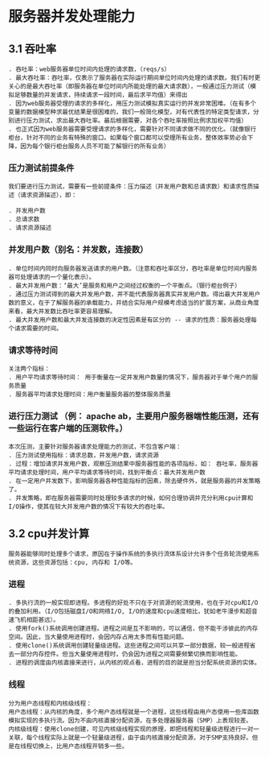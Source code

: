 # 服务器并发处理能力  

## 3.1 吞吐率  
    . 吞吐率：web服务器单位时间内处理的请求数，（reqs/s）  
    . 最大吞吐率：吞吐率，仅表示了服务器在实际运行期间单位时间内处理的请求数。我们有时更关心的是最大吞吐率（即服务器在单位时间内所能处理的最大请求数），一般通过压力测试（模拟足够数量的并发请求，持续请求一段时间，最后求平均值）来得出  
    . 因为web服务器受理的请求的多样化，用压力测试模拟真实运行的并发非常困难。（在有多个变量的数据模型种求最优结果是很困难的，我们一般简化模型，对有代表性的特定类型请求，分别进行压力测试，求出最大吞吐率。最后根据需要，对各个吞吐率按照比例求加权平均值）  
    . 也正式因为web服务器需要受理请求的多样化，需要针对不同请求做不同的优化。（就像银行柜台，针对不同的业务有特殊的窗口。如果每个窗口都可以受理所有业务，整体效率势必会下降，因为每个银行柜台服务人员不可能了解银行的所有业务）  

### 压力测试前提条件  
    我们要进行压力测试，需要有一些前提条件：压力描述（并发用户数和总请求数）和请求性质描述（请求资源描述），即： 

    . 并发用户数  
    . 总请求数  
    . 请求资源描述  

### 并发用户数（别名：并发数，连接数）   

    . 单位时间内同时向服务器发送请求的用户数。（注意和吞吐率区分，吞吐率是单位时间内服务器可处理请求的一个量化表示）。  
    . 最大并发用户数：‘最大’是服务和用户之间经过权衡的一个平衡点。（银行柜台例子）  
    . 通过压力测试得到的最大并发用户数，并不能代表服务器真实并发用户数。得出最大并发用户数的意义，在于了解服务器的承载能力，并结合实际用户规模考虑适当的扩展方案，从商业角度来看，最大并发数比吞吐率更容易理解。  
    . 最大并发用户数和最大并发连接数的决定性因素是有区分的 -- 请求的性质：服务器处理每个请求需要的时间。  

### 请求等待时间  

    关注两个指标：  
    . 用户平均请求等待时间： 用于衡量在一定并发用户数量的情况下，服务器对于单个用户的服务质量    
    . 服务器平均请求处理时间：用户衡量服务器的整体服务质量  

### 进行压力测试 （例： apache ab，主要用户服务器端性能压测，还有一些运行在客户端的压测软件。）  

    本次压测，主要针对服务器请求处理能力的测试，不包含客户端：
    . 压力测试使用指标：请求总数，并发用户数，请求资源  
    . 过程：增加请求并发用户数，观察压测结果中服务器性能的各项指标，如： 吞吐率，服务器平均请求处理时间，用户平均请求等待时间，找到平衡点：最大并发用户数  
    . 在一定用户并发数下，影响服务器各种性能指标的因素，除去硬件外，就是服务器的并发策略了。  
    . 并发策略，即在服务器需要同时处理较多请求的时候，如何合理协调并充分利用cpu计算和I/O操作，使其在较大并发用户数的情况下有较大的吞吐率。  


## 3.2 cpu并发计算  
    
    服务器能够同时处理多个请求，原因在于操作系统的多执行流体系设计允许多个任务轮流使用系统资源，这些资源包括：cpu, 内存和 I/O等。  

### 进程  
    
    . 多执行流的一般实现即进程。多进程的好处不只在于对资源的轮流使用，也在于对cpu和I/O的叠加利用。（I/O包括磁盘I/O和网络I/O, I/O的速度和cpu速度相比，犹如老牛漫步和超音速飞机相距甚远）。  
    . 使用fork()系统调用创建进程。进程之间是互不影响的，可以通信，但不能干涉彼此的内存空间。因此，当大量使用进程时，会因内存占用太多而有性能问题。  
    . 使用clone()系统调用创建轻量级进程。这些进程之间可以共享一部分数据，较一般进程省去一部分内存控件。但当大量使用进程时，仍会因为进程之间需要频繁切换而影响性能。  
    . 进程的调度由内核直接来进行，从内核的观点看，进程的目的就是担当分配系统资源的实体。  

### 线程  

    分为用户态线程和内核级线程：  
    用户态线程：从内核的角度，多个用户态线程就是一个进程，这些线程由用户态使用一些库函数模拟实现的多执行流。因为不由内核直接分配资源，在多处理器服务器（SMP）上表现较差。  
    内核级线程：使用clone创建，可见内核级线程实现的原理，即把线程和轻量级进程进行一对一关联，每个线程实际上就是一个轻量级进程，由于由内核直接分配资源，对于SMP支持良好。但是在线程切换上，比用户态线程开销多一些。  




